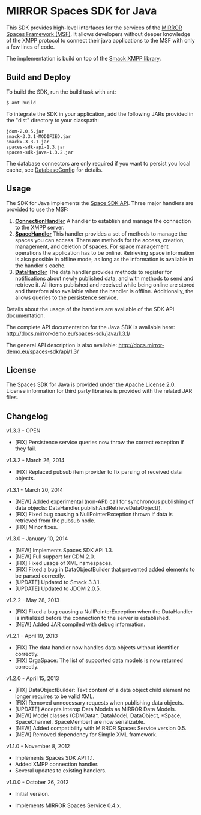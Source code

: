 # MIRROR Spaces SDK for Java
This SDK provides high-level interfaces for the services of the [MIRROR Spaces Framework (MSF)][1]. It allows developers without deeper knowledge of the XMPP protocol to connect their java applications to the MSF with only a few lines of code.

The implementation is build on top of the [Smack XMPP library][2].

## Build and Deploy
To build the SDK, run the build task with ant:

    $ ant build

To integrate the SDK in your application, add the following JARs provided in the "dist" directory to your classpath:

    jdom-2.0.5.jar
    smack-3.3.1-MODIFIED.jar
    smackx-3.3.1.jar
    spaces-sdk-api-1.3.jar
    spaces-sdk-java-1.3.2.jar

The database connectors are only required if you want to persist you local cache, see [DatabaseConfig][3] for details.

## Usage
The SDK for Java implements the [Space SDK API][4]. Three major handlers are provided to use the MSF:

1. **[ConnectionHandler][5]**
  A handler to establish and manage the connection to the XMPP server.
2. **[SpaceHandler][6]**
  This handler provides a set of methods to manage the spaces you can access.
  There are methods for the access, creation, management, and deletion of
  spaces. For space management operations the application has to be online.
  Retrieving space information is also possible in offline mode, as long as the
  information is available in the handler's cache. 
3. **[DataHandler][7]**
  The data handler provides methods to register for notifications about newly
  published data, and with methods to send and retrieve it. All items published
  and received while being online are stored and therefore also available when
  the handler is offline. Additionally, the allows queries to the [persistence service][8].

Details about the usage of the handlers are available of the SDK API documentation.

The complete API documentation for the Java SDK is available here:
http://docs.mirror-demo.eu/spaces-sdk/java/1.3.1/

The general API description is also available:
http://docs.mirror-demo.eu/spaces-sdk/api/1.3/

## License
The Spaces SDK for Java is provided under the [Apache License 2.0][9].
License information for third party libraries is provided with the related JAR files.

## Changelog

v1.3.3 - OPEN
* [FIX] Persistence service queries now throw the correct exception if they fail.

v1.3.2 - March 26, 2014
* [FIX] Replaced pubsub item provider to fix parsing of received data objects.

v1.3.1 - March 20, 2014

* [NEW] Added experimental (non-API) call for synchronous publishing of data objects: DataHandler.publishAndRetrieveDataObject().
* [FIX] Fixed bug causing a NullPointerException thrown if data is retrieved from the pubsub node.
* [FIX] Minor fixes.

v1.3.0 - January 10, 2014

* [NEW] Implements Spaces SDK API 1.3.
* [NEW] Full support for CDM 2.0.
* [FIX] Fixed usage of XML namespaces.
* [FIX] Fixed a bug in DataObjectBuilder that prevented added elements to be parsed correctly.
* [UPDATE] Updated to Smack 3.3.1.
* [UPDATE] Updated to JDOM 2.0.5.
 
v1.2.2 - May 28, 2013

* [FIX] Fixed a bug causing a NullPointerException when the DataHandler is initialized before the connection to the server is established.
* [NEW] Added JAR compiled with debug information.

v1.2.1 - April 19, 2013

* [FIX] The data handler now handles data objects without identifier correctly.
* [FIX] OrgaSpace: The list of supported data models is now returned correctly. 

v1.2.0 - April 15, 2013

* [FIX] DataObjectBuilder: Text content of a data object child element no longer requires to be valid XML.
* [FIX] Removed unnecessary requests when publishing data objects.
* [UPDATE] Accepts Interop Data Models as MIRROR Data Models.
* [NEW] Model classes (CDMData*, DataModel, DataObject, *Space, SpaceChannel, SpaceMember) are now serializable.
* [NEW] Added compatibility with MIRROR Spaces Service version 0.5.
* [NEW] Removed dependency for Simple XML framework. 

v1.1.0 - November 8, 2012

* Implements Spaces SDK API 1.1.
* Added XMPP connection handler.
* Several updates to existing handlers.

v1.0.0 - October 26, 2012

* Initial version.
* Implements MIRROR Spaces Service 0.4.x.

  [1]: https://github.com/MirrorIP
  [2]: http://www.igniterealtime.org/projects/smack/
  [3]: http://docs.mirror-demo.eu/spaces-sdk/java/1.3.1/index.html?de/imc/mirror/sdk/java/data/DatabaseConfig.html
  [4]: https://github.com/MirrorIP/msf-spaces-sdk-api
  [5]: http://docs.mirror-demo.eu/spaces-sdk/java/1.3.1/index.html?de/imc/mirror/sdk/java/ConnectionHandler.html
  [6]: http://docs.mirror-demo.eu/spaces-sdk/java/1.3.1/index.html?de/imc/mirror/sdk/java/SpaceHandler.html
  [7]: http://docs.mirror-demo.eu/spaces-sdk/java/1.3.1/index.html?de/imc/mirror/sdk/java/DataHandler.html
  [8]: https://github.com/MirrorIP/msf-persistence-service
  [9]: http://www.apache.org/licenses/LICENSE-2.0.html
